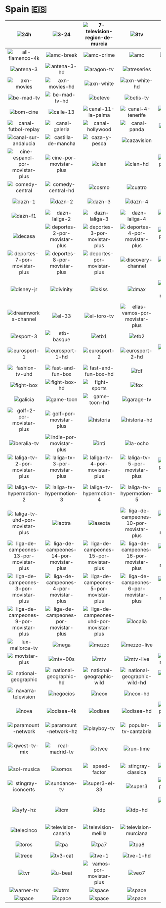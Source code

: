 # Spain 🇪🇸

| ![24h] | ![3-24] | ![7-television-region-de-murcia] | ![8tv] | ![a-punt] | ![accion-por-movistar-plus] |
|:---:|:---:|:---:|:---:|:---:|:---:|
| ![all-flamenco-4k] | ![amc-break] | ![amc-crime] | ![amc] | ![amc-selekt] | ![andalucia-tv] |
| ![antena-3] | ![antena-3-hd] | ![aragon-tv] | ![atreseries] | ![axn] | ![axn-hd] |
| ![axn-movies] | ![axn-movies-hd] | ![axn-white] | ![axn-white-hd] | ![baby-tv] | ![barca-tv] |
| ![be-mad-tv] | ![be-mad-tv-hd] | ![beteve] | ![betis-tv] | ![blaze] | ![boing] |
| ![bom-cine] | ![calle-13] | ![canal-11-la-palma] | ![canal-4-tenerife] | ![canal-cocina] | ![canal-extremadura] |
| ![canal-futbol-replay] | ![canal-galeria] | ![canal-hollywood] | ![canal-panda] | ![canal-sur-1] | ![canal-sur-2] |
| ![canal-sur-andalucia] | ![castilla-de-mancha] | ![caza-y-pesca] | ![cazavision] | ![cero] | ![cgtn-espanol] |
| ![cine-espanol-por-movistar-plus] | ![cine-por-movistar-plus] | ![clan] | ![clan-hd] | ![clasicos-por-movistar-plus] | ![comedia-por-movistar-plus] |
| ![comedy-central] | ![comedy-central-hd] | ![cosmo] | ![cuatro] | ![cuatro-hd] | ![dark] |
| ![dazn-1] | ![dazn-2] | ![dazn-3] | ![dazn-4] | ![dazn] | ![dazn-f1-4k] |
| ![dazn-f1] | ![dazn-laliga-2] | ![dazn-laliga-3] | ![dazn-laliga-4] | ![dazn-laliga-5] | ![dazn-laliga] |
| ![decasa] | ![deportes-2-por-movistar-plus] | ![deportes-3-por-movistar-plus] | ![deportes-4-por-movistar-plus] | ![deportes-5-por-movistar-plus] | ![deportes-6-por-movistar-plus] |
| ![deportes-7-por-movistar-plus] | ![deportes-8-por-movistar-plus] | ![deportes-por-movistar-plus] | ![discovery-channel] | ![discovery-channel-hd] | ![disney-channel] |
| ![disney-jr] | ![divinity] | ![dkiss] | ![dmax] | ![documentales-por-movistar-plus] | ![drama-por-movistar-plus] |
| ![dreamworks-channel] | ![el-33] | ![el-toro-tv] | ![ellas-vamos-por-movistar-plus] | ![energy] | ![escapa-tv] |
| ![esport-3] | ![etb-basque] | ![etb1] | ![etb2] | ![etb3] | ![etb4] |
| ![eurosport-1] | ![eurosport-1-hd] | ![eurosport-2] | ![eurosport-2-hd] | ![extreme-sports-channel] | ![fashion-tv] |
| ![fashion-tv-uhd] | ![fast-and-fun-box] | ![fast-and-fun-box-hd] | ![fdf] | ![fibracat-tv] | ![fibwi4] |
| ![fight-box] | ![fight-box-hd] | ![fight-sports] | ![fox] | ![fox-life] | ![galicia-2] |
| ![galicia] | ![game-toon] | ![game-toon-hd] | ![garage-tv] | ![gol] | ![gol-play] |
| ![golf-2-por-movistar-plus] | ![golf-por-movistar-plus] | ![historia] | ![historia-hd] | ![horse-tv] | ![ib3] |
| ![iberalia-tv] | ![indie-por-movistar-plus] | ![inti] | ![la-ocho] | ![la7] | ![la8] |
| ![laliga-tv-2-por-movistar-plus] | ![laliga-tv-3-por-movistar-plus] | ![laliga-tv-4-por-movistar-plus] | ![laliga-tv-5-por-movistar-plus] | ![laliga-tv-6-por-movistar-plus] | ![laliga-tv-7-por-movistar-plus] |
| ![laliga-tv-hypermotion-2] | ![laliga-tv-hypermotion-3] | ![laliga-tv-hypermotion-4] | ![laliga-tv-hypermotion-5] | ![laliga-tv-hypermotion] | ![laliga-tv-por-movistar-plus] |
| ![laliga-tv-uhd-por-movistar-plus] | ![laotra] | ![lasexta] | ![liga-de-campeones-10-por-movistar-plus] | ![liga-de-campeones-11-por-movistar-plus] | ![liga-de-campeones-12-por-movistar-plus] |
| ![liga-de-campeones-13-por-movistar-plus] | ![liga-de-campeones-14-por-movistar-plus] | ![liga-de-campeones-15-por-movistar-plus] | ![liga-de-campeones-16-por-movistar-plus] | ![liga-de-campeones-17-por-movistar-plus] | ![liga-de-campeones-2-uhd-por-movistar-plus] |
| ![liga-de-campeones-3-por-movistar-plus] | ![liga-de-campeones-4-por-movistar-plus] | ![liga-de-campeones-5-por-movistar-plus] | ![liga-de-campeones-6-por-movistar-plus] | ![liga-de-campeones-7-por-movistar-plus] | ![liga-de-campeones-8-por-movistar-plus] |
| ![liga-de-campeones-9-por-movistar-plus] | ![liga-de-campeones-por-movistar-plus] | ![liga-de-campeones-uhd-por-movistar-plus] | ![localia] | ![lolly-kids] | ![love-nature] |
| ![lux-mallorca-tv] | ![mega] | ![mezzo] | ![mezzo-live] | ![mirame-tv] | ![moto-adv] |
| ![movistar-plus] | ![mtv-00s] | ![mtv] | ![mtv-live] | ![musica-por-movistar-plus] | ![my-zen-tv] |
| ![national-geographic] | ![national-geographic-hd] | ![national-geographic-wild] | ![national-geographic-wild-hd] | ![nautical-channel] | ![navarra-television-2] |
| ![navarra-television] | ![negocios] | ![neox] | ![neox-hd] | ![nick-jr] | ![nickelodeon] |
| ![nova] | ![odisea-4k] | ![odisea] | ![odisea-hd] | ![originales-por-movistar-plus] | ![out-tv] |
| ![paramount-network] | ![paramount-network-hz] | ![playboy-tv] | ![popular-tv-cantabria] | ![popular-tv-la-rioja] | ![popular-tv-melilla] |
| ![qwest-tv-mix] | ![real-madrid-tv] | ![rtvce] | ![run-time] | ![selekt] | ![series-por-movistar-plus] |
| ![sol-musica] | ![somos] | ![speed-factor] | ![stingray-classica] | ![stingray-djazz] | ![stingray-festival-4k] |
| ![stingray-iconcerts] | ![sundance-tv] | ![super3-el-33] | ![super3] | ![suspense-por-movistar-plus] | ![syfy] |
| ![syfy-hz] | ![tcm] | ![tdp] | ![tdp-hd] | ![tef-televisio-deivissa-i-formentera] | ![tele-madrid] |
| ![telecinco] | ![television-canaria] | ![television-melilla] | ![television-murciana] | ![ten] | ![tnt] |
| ![toros] | ![tpa] | ![tpa7] | ![tpa8] | ![tpa9] | ![trace-sport-stars] |
| ![trece] | ![tv3-cat] | ![tve-1] | ![tve-1-hd] | ![tve-2] | ![tve-2-hd] |
| ![tvr] | ![u-beat] | ![vamos-por-movistar-plus] | ![veo7] | ![viajar] | ![viajar-hd] |
| ![warner-tv] | ![xtrm] | ![space] | ![space] | ![space] | ![space] |
| ![space] | ![space] | ![space] | ![space] | ![space] | ![space] |


[24h]:24h-es.png
[3-24]:3-24-es.png
[7-television-region-de-murcia]:7-television-region-de-murcia-es.png
[8tv]:8tv-es.png
[a-punt]:a-punt-es.png
[accion-por-movistar-plus]:accion-por-movistar-plus-es.png
[all-flamenco-4k]:all-flamenco-4k-es.png
[amc-break]:amc-break-es.png
[amc-crime]:amc-crime-es.png
[amc]:amc-es.png
[amc-selekt]:amc-selekt-es.png
[andalucia-tv]:andalucia-tv-es.png
[antena-3]:antena-3-es.png
[antena-3-hd]:antena-3-hd-es.png
[aragon-tv]:aragon-tv-es.png
[atreseries]:atreseries-es.png
[axn]:axn-es.png
[axn-hd]:axn-hd-es.png
[axn-movies]:axn-movies-es.png
[axn-movies-hd]:axn-movies-hd-es.png
[axn-white]:axn-white-es.png
[axn-white-hd]:axn-white-hd-es.png
[baby-tv]:baby-tv-es.png
[barca-tv]:barca-tv-es.png
[be-mad-tv]:be-mad-tv-es.png
[be-mad-tv-hd]:be-mad-tv-hd-es.png
[beteve]:beteve-es.png
[betis-tv]:betis-tv-es.png
[blaze]:blaze-es.png
[boing]:boing-es.png
[bom-cine]:bom-cine-es.png
[calle-13]:calle-13-es.png
[canal-11-la-palma]:canal-11-la-palma-es.png
[canal-4-tenerife]:canal-4-tenerife-es.png
[canal-cocina]:canal-cocina-es.png
[canal-extremadura]:canal-extremadura-es.png
[canal-futbol-replay]:canal-futbol-replay-es.png
[canal-galeria]:canal-galeria-es.png
[canal-hollywood]:canal-hollywood-es.png
[canal-panda]:canal-panda-es.png
[canal-sur-1]:canal-sur-1-es.png
[canal-sur-2]:canal-sur-2-es.png
[canal-sur-andalucia]:canal-sur-andalucia-es.png
[castilla-de-mancha]:castilla-de-mancha-es.png
[caza-y-pesca]:caza-y-pesca-es.png
[cazavision]:cazavision-es.png
[cero]:cero-es.png
[cgtn-espanol]:cgtn-espanol-es.png
[cine-espanol-por-movistar-plus]:cine-espanol-por-movistar-plus-es.png
[cine-por-movistar-plus]:cine-por-movistar-plus-es.png
[clan]:clan-es.png
[clan-hd]:clan-hd-es.png
[clasicos-por-movistar-plus]:clasicos-por-movistar-plus-es.png
[comedia-por-movistar-plus]:comedia-por-movistar-plus-es.png
[comedy-central]:comedy-central-es.png
[comedy-central-hd]:comedy-central-hd-es.png
[cosmo]:cosmo-es.png
[cuatro]:cuatro-es.png
[cuatro-hd]:cuatro-hd-es.png
[dark]:dark-es.png
[dazn-1]:dazn-1-es.png
[dazn-2]:dazn-2-es.png
[dazn-3]:dazn-3-es.png
[dazn-4]:dazn-4-es.png
[dazn]:dazn-es.png
[dazn-f1-4k]:dazn-f1-4k-es.png
[dazn-f1]:dazn-f1-es.png
[dazn-laliga-2]:dazn-laliga-2-es.png
[dazn-laliga-3]:dazn-laliga-3-es.png
[dazn-laliga-4]:dazn-laliga-4-es.png
[dazn-laliga-5]:dazn-laliga-5-es.png
[dazn-laliga]:dazn-laliga-es.png
[decasa]:decasa-es.png
[deportes-2-por-movistar-plus]:deportes-2-por-movistar-plus-es.png
[deportes-3-por-movistar-plus]:deportes-3-por-movistar-plus-es.png
[deportes-4-por-movistar-plus]:deportes-4-por-movistar-plus-es.png
[deportes-5-por-movistar-plus]:deportes-5-por-movistar-plus-es.png
[deportes-6-por-movistar-plus]:deportes-6-por-movistar-plus-es.png
[deportes-7-por-movistar-plus]:deportes-7-por-movistar-plus-es.png
[deportes-8-por-movistar-plus]:deportes-8-por-movistar-plus-es.png
[deportes-por-movistar-plus]:deportes-por-movistar-plus-es.png
[discovery-channel]:discovery-channel-es.png
[discovery-channel-hd]:discovery-channel-hd-es.png
[disney-channel]:disney-channel-es.png
[disney-jr]:disney-jr-es.png
[divinity]:divinity-es.png
[dkiss]:dkiss-es.png
[dmax]:dmax-es.png
[documentales-por-movistar-plus]:documentales-por-movistar-plus-es.png
[drama-por-movistar-plus]:drama-por-movistar-plus-es.png
[dreamworks-channel]:dreamworks-channel-es.png
[el-33]:el-33-es.png
[el-toro-tv]:el-toro-tv-es.png
[ellas-vamos-por-movistar-plus]:ellas-vamos-por-movistar-plus-es.png
[energy]:energy-es.png
[escapa-tv]:escapa-tv-es.png
[esport-3]:esport-3-es.png
[etb-basque]:etb-basque-es.png
[etb1]:etb1-es.png
[etb2]:etb2-es.png
[etb3]:etb3-es.png
[etb4]:etb4-es.png
[eurosport-1]:eurosport-1-es.png
[eurosport-1-hd]:eurosport-1-hd-es.png
[eurosport-2]:eurosport-2-es.png
[eurosport-2-hd]:eurosport-2-hd-es.png
[extreme-sports-channel]:extreme-sports-channel-es.png
[fashion-tv]:fashion-tv-es.png
[fashion-tv-uhd]:fashion-tv-uhd.png
[fast-and-fun-box]:fast-and-fun-box-es.png
[fast-and-fun-box-hd]:fast-and-fun-box-hd-es.png
[fdf]:fdf-es.png
[fibracat-tv]:fibracat-tv-es.png
[fibwi4]:fibwi4-es.png
[fight-box]:fight-box-es.png
[fight-box-hd]:fight-box-hd-es.png
[fight-sports]:fight-sports-es.png
[fox]:fox-es.png
[fox-life]:fox-life-es.png
[galicia-2]:galicia-2-es.png
[galicia]:galicia-es.png
[game-toon]:game-toon-es.png
[game-toon-hd]:game-toon-hd-es.png
[garage-tv]:garage-tv-es.png
[gol]:gol-es.png
[gol-play]:gol-play-es.png
[golf-2-por-movistar-plus]:golf-2-por-movistar-plus-es.png
[golf-por-movistar-plus]:golf-por-movistar-plus-es.png
[historia]:historia-es.png
[historia-hd]:historia-hd-es.png
[horse-tv]:horse-tv-es.png
[ib3]:ib3-es.png
[iberalia-tv]:iberalia-tv-es.png
[indie-por-movistar-plus]:indie-por-movistar-plus-es.png
[inti]:inti-es.png
[la-ocho]:la-ocho-es.png
[la7]:la7-es.png
[la8]:la8-es.png
[laliga-tv-2-por-movistar-plus]:laliga-tv-2-por-movistar-plus-es.png
[laliga-tv-3-por-movistar-plus]:laliga-tv-3-por-movistar-plus-es.png
[laliga-tv-4-por-movistar-plus]:laliga-tv-4-por-movistar-plus-es.png
[laliga-tv-5-por-movistar-plus]:laliga-tv-5-por-movistar-plus-es.png
[laliga-tv-6-por-movistar-plus]:laliga-tv-6-por-movistar-plus-es.png
[laliga-tv-7-por-movistar-plus]:laliga-tv-7-por-movistar-plus-es.png
[laliga-tv-hypermotion-2]:laliga-tv-hypermotion-2-es.png
[laliga-tv-hypermotion-3]:laliga-tv-hypermotion-3-es.png
[laliga-tv-hypermotion-4]:laliga-tv-hypermotion-4-es.png
[laliga-tv-hypermotion-5]:laliga-tv-hypermotion-5-es.png
[laliga-tv-hypermotion]:laliga-tv-hypermotion-es.png
[laliga-tv-por-movistar-plus]:laliga-tv-por-movistar-plus-es.png
[laliga-tv-uhd-por-movistar-plus]:laliga-tv-uhd-por-movistar-plus-es.png
[laotra]:laotra-es.png
[lasexta]:lasexta-es.png
[liga-de-campeones-10-por-movistar-plus]:liga-de-campeones-10-por-movistar-plus-es.png
[liga-de-campeones-11-por-movistar-plus]:liga-de-campeones-11-por-movistar-plus-es.png
[liga-de-campeones-12-por-movistar-plus]:liga-de-campeones-12-por-movistar-plus-es.png
[liga-de-campeones-13-por-movistar-plus]:liga-de-campeones-13-por-movistar-plus-es.png
[liga-de-campeones-14-por-movistar-plus]:liga-de-campeones-14-por-movistar-plus-es.png
[liga-de-campeones-15-por-movistar-plus]:liga-de-campeones-15-por-movistar-plus-es.png
[liga-de-campeones-16-por-movistar-plus]:liga-de-campeones-16-por-movistar-plus-es.png
[liga-de-campeones-17-por-movistar-plus]:liga-de-campeones-17-por-movistar-plus-es.png
[liga-de-campeones-2-uhd-por-movistar-plus]:liga-de-campeones-2-uhd-por-movistar-plus-es.png
[liga-de-campeones-3-por-movistar-plus]:liga-de-campeones-3-por-movistar-plus-es.png
[liga-de-campeones-4-por-movistar-plus]:liga-de-campeones-4-por-movistar-plus-es.png
[liga-de-campeones-5-por-movistar-plus]:liga-de-campeones-5-por-movistar-plus-es.png
[liga-de-campeones-6-por-movistar-plus]:liga-de-campeones-6-por-movistar-plus-es.png
[liga-de-campeones-7-por-movistar-plus]:liga-de-campeones-7-por-movistar-plus-es.png
[liga-de-campeones-8-por-movistar-plus]:liga-de-campeones-8-por-movistar-plus-es.png
[liga-de-campeones-9-por-movistar-plus]:liga-de-campeones-9-por-movistar-plus-es.png
[liga-de-campeones-por-movistar-plus]:liga-de-campeones-por-movistar-plus-es.png
[liga-de-campeones-uhd-por-movistar-plus]:liga-de-campeones-uhd-por-movistar-plus-es.png
[localia]:localia-es.png
[lolly-kids]:lolly-kids-es.png
[love-nature]:love-nature-es.png
[lux-mallorca-tv]:lux-mallorca-tv-es.png
[mega]:mega-es.png
[mezzo]:mezzo-es.png
[mezzo-live]:mezzo-live-es.png
[mirame-tv]:mirame-tv-es.png
[moto-adv]:moto-adv-es.png
[movistar-plus]:movistar-plus-es.png
[mtv-00s]:mtv-00s-es.png
[mtv]:mtv-es.png
[mtv-live]:mtv-live-es.png
[musica-por-movistar-plus]:musica-por-movistar-plus-es.png
[my-zen-tv]:my-zen-tv-es.png
[national-geographic]:national-geographic-es.png
[national-geographic-hd]:national-geographic-hd-es.png
[national-geographic-wild]:national-geographic-wild-es.png
[national-geographic-wild-hd]:national-geographic-wild-hd-es.png
[nautical-channel]:nautical-channel-es.png
[navarra-television-2]:navarra-television-2-es.png
[navarra-television]:navarra-television-es.png
[negocios]:negocios-es.png
[neox]:neox-es.png
[neox-hd]:neox-hd-es.png
[nick-jr]:nick-jr-es.png
[nickelodeon]:nickelodeon-es.png
[nova]:nova-es.png
[odisea-4k]:odisea-4k-es.png
[odisea]:odisea-es.png
[odisea-hd]:odisea-hd-es.png
[originales-por-movistar-plus]:originales-por-movistar-plus-es.png
[out-tv]:out-tv-es.png
[paramount-network]:paramount-network-es.png
[paramount-network-hz]:paramount-network-hz-es.png
[playboy-tv]:playboy-tv-es.png
[popular-tv-cantabria]:popular-tv-cantabria-es.png
[popular-tv-la-rioja]:popular-tv-la-rioja-es.png
[popular-tv-melilla]:popular-tv-melilla-es.png
[qwest-tv-mix]:qwest-tv-mix-es.png
[real-madrid-tv]:real-madrid-tv-es.png
[rtvce]:rtvce-es.png
[run-time]:run-time-es.png
[selekt]:selekt-es.png
[series-por-movistar-plus]:series-por-movistar-plus-es.png
[sol-musica]:sol-musica-es.png
[somos]:somos-es.png
[speed-factor]:speed-factor-es.png
[stingray-classica]:stingray-classica-es.png
[stingray-djazz]:stingray-djazz-es.png
[stingray-festival-4k]:stingray-festival-4k-es.png
[stingray-iconcerts]:stingray-iconcerts-es.png
[sundance-tv]:sundance-tv-es.png
[super3-el-33]:super3-el-33-es.png
[super3]:super3-es.png
[suspense-por-movistar-plus]:suspense-por-movistar-plus-es.png
[syfy]:syfy-es.png
[syfy-hz]:syfy-hz-es.png
[tcm]:tcm-es.png
[tdp]:tdp-es.png
[tdp-hd]:tdp-hd-es.png
[tef-televisio-deivissa-i-formentera]:tef-televisio-deivissa-i-formentera-es.png
[tele-madrid]:tele-madrid-es.png
[telecinco]:telecinco-es.png
[television-canaria]:television-canaria-es.png
[television-melilla]:television-melilla-es.png
[television-murciana]:television-murciana-es.png
[ten]:ten-es.png
[tnt]:tnt-es.png
[toros]:toros-es.png
[tpa]:tpa-es.png
[tpa7]:tpa7-es.png
[tpa8]:tpa8-es.png
[tpa9]:tpa9-es.png
[trace-sport-stars]:trace-sport-stars-es.png
[trece]:trece-es.png
[tv3-cat]:tv3-cat-es.png
[tve-1]:tve-1-es.png
[tve-1-hd]:tve-1-hd-es.png
[tve-2]:tve-2-es.png
[tve-2-hd]:tve-2-hd-es.png
[tvr]:tvr-es.png
[u-beat]:u-beat-es.png
[vamos-por-movistar-plus]:vamos-por-movistar-plus-es.png
[veo7]:veo7-es.png
[viajar]:viajar-es.png
[viajar-hd]:viajar-hd-es.png
[warner-tv]:warner-tv-es.png
[xtrm]:xtrm-es.png

[space]:../../misc/space-1500.png "Space"

